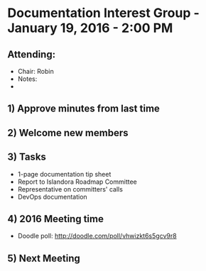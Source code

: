 # Documentation Interest Group - January 19, 2016 - 2:00 PM

## Attending:

* Chair: Robin
* Notes: 
* 

## 1) Approve minutes from last time


## 2) Welcome new members


## 3) Tasks 
* 1-page documentation tip sheet
* Report to Islandora Roadmap Committee
* Representative on committers' calls
* DevOps documentation

## 4) 2016 Meeting time
* Doodle poll: http://doodle.com/poll/vhwizkt6s5gcv9r8

## 5) Next Meeting